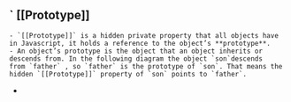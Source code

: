 ## ` [[Prototype]]
	- `[[Prototype]]` is a hidden private property that all objects have in Javascript, it holds a reference to the object’s **prototype**.
	- An object’s prototype is the object that an object inherits or descends from. In the following diagram the object `son`descends from `father` , so `father` is the prototype of `son`. That means the hidden `[[Prototype]]` property of `son` points to `father`.
-